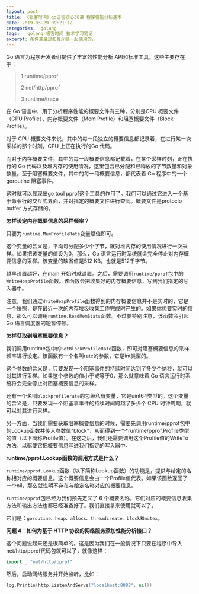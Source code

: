 ```yaml
---
layout: post
title: 《极客时间》go语言核心36讲 程序性能分析基本
date: 2019-03-29 09:21:12
categories:  golang 
tags:   golang 极客时间 技术学习笔记
excerpt: 条件变量是和互斥锁一起使用的。
---
```



Go 语言为程序开发者们提供了丰富的性能分析 API和标准工具。这些主要存在于： 

> 1 runtime/pprof
> 
> 2 net/http/pprof
> 
> 3 runtime/trace


在 Go 语言中，用于分析程序性能的概要文件有三种，分别是CPU 概要文件（CPU Profile）、内存概要文件（Mem Profile）和阻塞概要文件（Block Profile）。


对于 CPU 概要文件来说，其中的每一段独立的概要信息都记录着，在进行某一次采样的那个时刻，CPU 上正在执行的Go 代码。

而对于内存概要文件，其中的每一段概要信息都记载着，在某个采样时刻，正在执行的 Go 代码以及堆内存的使用情况，这里包含已分配和已释放的字节数量和对象数量。至于阻塞概要文件，其中的每一段概要信息，都代表着 Go 程序中的一个 goroutine 阻塞事件。

这时就可以显现出go tool pprof这个工具的作用了。我们可以通过它进入一个基于命令行的交互式界面，并对指定的概要文件进行查阅。概要文件是protoclo buffer 方式存储的。


**怎样设定内存概要信息的采样频率？**

只要为`runtime.MemProfileRate`变量赋值即可。

这个变量的含义是，平均每分配多少个字节，就对堆内存的使用情况进行一次采样。如果把该变量的值设为0，那么，Go 语言运行时系统就会完全停止对内存概要信息的采样。该变量的缺省值是512 KB，也就是512千字节。

越早设置越好，在main 开始时就设置。之后，需要调用`runtime/pprof`包中的`WriteHeapProfile`函数。该函数会把收集好的内存概要信息，写到我们指定的写入器中。

注意，我们通过`WriteHeapProfile`函数得到的内存概要信息并不是实时的，它是一个快照，是在最近一次的内存垃圾收集工作完成时产生的。如果你想要实时的信息，那么可以调用`runtime.ReadMemStats`函数。不过要特别注意，该函数会引起 Go 语言调度器的短暂停顿。


**怎样获取到阻塞概要信息？**

我们调用runtime包中的`SetBlockProfileRate`函数，即可对阻塞概要信息的采样频率进行设定。该函数有一个名叫rate的参数，它是int类型的。

这个参数的含义是，只要发现一个阻塞事件的持续时间达到了多少个纳秒，就可以对其进行采样。如果这个参数的值小于或等于0，那么就意味着 Go 语言运行时系统将会完全停止对阻塞概要信息的采样。

还有一个名叫`blockprofilerate`的包级私有变量，它是uint64类型的。这个变量的含义是，只要发现一个阻塞事事件的持续时间跨越了多少个 CPU 时钟周期，就可以对其进行采样。

另一方面，当我们需要获取阻塞概要信息的时候，需要先调用runtime/pprof包中的Lookup函数并传入参数值"block"，从而得到一个*runtime/pprof.Profile类型的值（以下简称Profile值）。在这之后，我们还需要调用这个Profile值的WriteTo方法，以驱使它把概要信息写进我们指定的写入器中。

**runtime/pprof.Lookup函数的调用方式是什么？**

`runtime/pprof.Lookup`函数（以下简称Lookup函数）的功能是，提供与给定的名称相对应的概要信息。这个概要信息会由一个Profile值代表。如果该函数返回了一个nil，那么就说明不存在与给定名称对应的概要信息。

`runtime/pprof`包已经为我们预先定义了 6 个概要名称。它们对应的概要信息收集方法和输出方法也都已经准备好了。我们直接拿来使用就可以了。

它们是：`goroutine、heap、allocs、threadcreate、block和mutex`。


**问题 4：如何为基于 HTTP 协议的网络服务添加性能分析接口？**

这个问题说起来还是很简单的。这是因为我们在一般情况下只要在程序中导入net/http/pprof代码包就可以了，就像这样：

```go
import _ "net/http/pprof"
```
然后，启动网络服务并开始监听，比如：
```go
log.Println(http.ListenAndServe("localhost:8082", nil))
```





